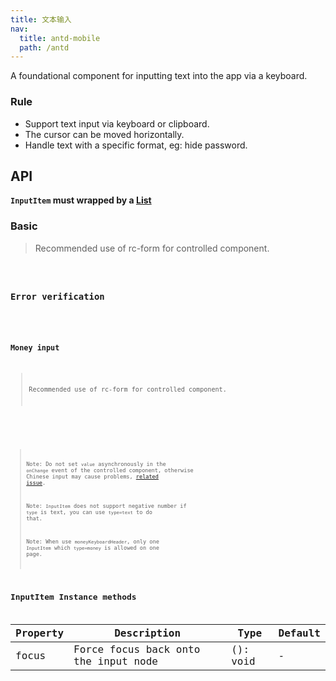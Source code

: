 ```yaml
---
title: 文本输入
nav:
  title: antd-mobile
  path: /antd
---
```



A foundational component for inputting text into the app via a keyboard.

### Rule
- Support text input via keyboard or clipboard.
- The cursor can be moved horizontally.
- Handle text with a specific format, eg: hide password.

## API

**`InputItem` must wrapped by a [List](https://mobile.ant.design/components/list)**

### Basic
> Recommended use of rc-form for controlled component.
<code src="./demos/basic.tsx" />

### Error verification
<code src="./demos/error.tsx" />

### Money input
> Recommended use of rc-form for controlled component.
<code src="./demos/money.tsx" />

<API/>

> Note: Do not set `value` asynchronously in the `onChange` event of the controlled component, otherwise Chinese input may cause problems, [related issue](https://github.com/facebook/react/issues/3926).
>
> Note: `InputItem` does not support negative number if `type` is text, you can use `type=text` to do that.
>
> Note: When use `moneyKeyboardHeader`, only one `InputItem` which `type=money` is allowed on one page.

## InputItem Instance methods

Property | Description | Type | Default
----|-----|------|------
| focus    | Force focus back onto the input node  | (): void |  -  |